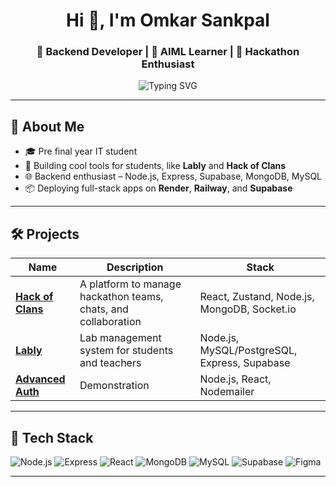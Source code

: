 <h1 align="center">Hi 👋, I'm Omkar Sankpal</h1>
<h3 align="center">🚀 Backend Developer | 🧠 AIML Learner | 🎯 Hackathon Enthusiast</h3>

<p align="center">
  <img src="https://readme-typing-svg.herokuapp.com?font=Fira+Code&size=20&duration=3000&pause=1000&color=00F5FF&center=true&width=435&lines=Full-Stack+Developer;Backend+focused+with+MySQL%2C+Supabase%2C+Node.js;Web+Scraping+%7C+AI%2FML+Learning+Path;Open+Source+Contributor" alt="Typing SVG" />
</p>

---

## 🧠 About Me

- 🎓 Pre final year IT student  
- 🔧 Building cool tools for students, like **Lably** and **Hack of Clans**
- 🌐 Backend enthusiast – Node.js, Express, Supabase, MongoDB, MySQL
- 📦 Deploying full-stack apps on **Render**, **Railway**, and **Supabase**

---

## 🛠️ Projects

| Name | Description | Stack |
|------|-------------|-------|
| [**Hack of Clans**](https://hack-of-clans-frontend.onrender.com) | A platform to manage hackathon teams, chats, and collaboration | React, Zustand, Node.js, MongoDB, Socket.io |
| [**Lably**](https://github.com/OmkarSankpal/Lably) | Lab management system for students and teachers | Node.js, MySQL/PostgreSQL, Express, Supabase |
| [**Advanced Auth**](https://advanced-authentication-1-2dpd.onrender.com/) | Demonstration  | Node.js, React, Nodemailer |
---

## 🧰 Tech Stack

![Node.js](https://img.shields.io/badge/-Node.js-339933?logo=node.js&logoColor=white)
![Express](https://img.shields.io/badge/-Express-000000?logo=express&logoColor=white)
![React](https://img.shields.io/badge/-React-61DAFB?logo=react&logoColor=black)
![MongoDB](https://img.shields.io/badge/-MongoDB-47A248?logo=mongodb&logoColor=white)
![MySQL](https://img.shields.io/badge/-MySQL-4479A1?logo=mysql&logoColor=white)
![Supabase](https://img.shields.io/badge/-Supabase-3ECF8E?logo=supabase&logoColor=white)
![Figma](https://img.shields.io/badge/Figma-F24E1E?style=for-the-badge&logo=figma&logoColor=white)

---

